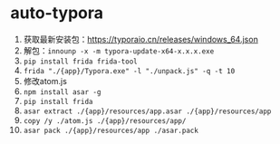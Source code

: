# auto-typora
1. 获取最新安装包：https://typoraio.cn/releases/windows_64.json
2. 解包：`innounp -x -m typora-update-x64-x.x.x.exe`
3. `pip install frida frida-tool`
4. `frida "./{app}/Typora.exe" -l "./unpack.js" -q -t 10`
5. 修改atom.js
6. `npm install asar -g`
7. `pip install frida`
8. `asar extract ./{app}/resources/app.asar ./{app}/resources/app`
9. `copy /y ./atom.js ./{app}/resources/app/`
10. `asar pack ./{app}/resources/app ./asar.pack`
